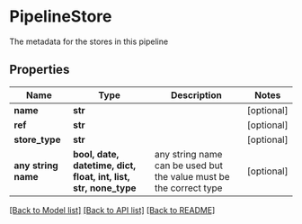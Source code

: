 # PipelineStore

The metadata for the stores in this pipeline

## Properties
Name | Type | Description | Notes
------------ | ------------- | ------------- | -------------
**name** | **str** |  | [optional] 
**ref** | **str** |  | [optional] 
**store_type** | **str** |  | [optional] 
**any string name** | **bool, date, datetime, dict, float, int, list, str, none_type** | any string name can be used but the value must be the correct type | [optional]

[[Back to Model list]](../README.md#documentation-for-models) [[Back to API list]](../README.md#documentation-for-api-endpoints) [[Back to README]](../README.md)



